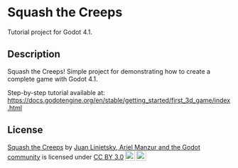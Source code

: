 # Squash the Creeps

Tutorial project for Godot 4.1.

## Description

Squash the Creeps! Simple project for demonstrating how to create a complete game with Godot 4.1.

Step-by-step tutorial available at: https://docs.godotengine.org/en/stable/getting_started/first_3d_game/index.html

## License

 <p xmlns:cc="http://creativecommons.org/ns#" xmlns:dct="http://purl.org/dc/terms/"><a property="dct:title" rel="cc:attributionURL" href="https://docs.godotengine.org/en/stable/getting_started/first_3d_game/index.html">Squash the Creeps</a> by <a rel="cc:attributionURL dct:creator" property="cc:attributionName" href="https://docs.godotengine.org/">Juan Linietsky, Ariel Manzur and the Godot community</a> is licensed under <a href="http://creativecommons.org/licenses/by/3.0/?ref=chooser-v1" target="_blank" rel="license noopener noreferrer" style="display:inline-block;">CC BY 3.0<img style="height:22px!important;margin-left:3px;vertical-align:text-bottom;" src="https://mirrors.creativecommons.org/presskit/icons/cc.svg?ref=chooser-v1"><img style="height:22px!important;margin-left:3px;vertical-align:text-bottom;" src="https://mirrors.creativecommons.org/presskit/icons/by.svg?ref=chooser-v1"></a></p>
